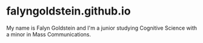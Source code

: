 # falyngoldstein.github.io

My name is Falyn Goldstein and I'm a junior studying Cognitive Science with a minor in Mass Communications.
